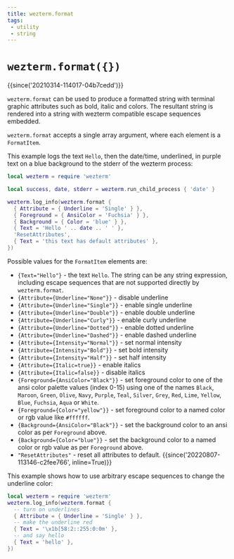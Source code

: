 ```yaml
---
title: wezterm.format
tags:
 - utility
 - string
---
```


# `wezterm.format({})`

{{since('20210314-114017-04b7cedd')}}

`wezterm.format` can be used to produce a formatted string
with terminal graphic attributes such as bold, italic and colors.
The resultant string is rendered into a string with wezterm
compatible escape sequences embedded.

`wezterm.format` accepts a single array argument, where each
element is a `FormatItem`.

This example logs the text `Hello`, then the date/time, underlined, in purple
text on a blue background to the stderr of the wezterm process:

```lua
local wezterm = require 'wezterm'

local success, date, stderr = wezterm.run_child_process { 'date' }

wezterm.log_info(wezterm.format {
  { Attribute = { Underline = 'Single' } },
  { Foreground = { AnsiColor = 'Fuchsia' } },
  { Background = { Color = 'blue' } },
  { Text = 'Hello ' .. date .. ' ' },
  'ResetAttributes',
  { Text = 'this text has default attributes' },
})
```

Possible values for the `FormatItem` elements are:

* `{Text="Hello"}` - the text `Hello`. The string can be any string expression,
  including escape sequences that are not supported directly by
  `wezterm.format`.
* `{Attribute={Underline="None"}}` - disable underline
* `{Attribute={Underline="Single"}}` - enable single underline
* `{Attribute={Underline="Double"}}` - enable double underline
* `{Attribute={Underline="Curly"}}` - enable curly underline
* `{Attribute={Underline="Dotted"}}` - enable dotted underline
* `{Attribute={Underline="Dashed"}}` - enable dashed underline
* `{Attribute={Intensity="Normal"}}` - set normal intensity
* `{Attribute={Intensity="Bold"}}` - set bold intensity
* `{Attribute={Intensity="Half"}}` - set half intensity
* `{Attribute={Italic=true}}` - enable italics
* `{Attribute={Italic=false}}` - disable italics
* `{Foreground={AnsiColor="Black"}}` - set foreground color to one of the ansi color palette values (index 0-15) using one of the names `Black`, `Maroon`, `Green`, `Olive`, `Navy`, `Purple`, `Teal`, `Silver`, `Grey`, `Red`, `Lime`, `Yellow`, `Blue`, `Fuchsia`, `Aqua` or `White`.
* `{Foreground={Color="yellow"}}` - set foreground color to a named color or rgb value like `#ffffff`.
* `{Background={AnsiColor="Black"}}` - set the background color to an ansi color as per `Foreground` above.
* `{Background={Color="blue"}}` - set the background color to a named color or rgb value as per `Foreground` above.
* `"ResetAttributes"` - reset all attributes to default. {{since('20220807-113146-c2fee766', inline=True)}}

This example shows how to use arbitrary escape sequences to change the underline color:

```lua
local wezterm = require 'wezterm'
wezterm.log_info(wezterm.format {
  -- turn on underlines
  { Attribute = { Underline = 'Single' } },
  -- make the underline red
  { Text = '\x1b[58:2::255:0:0m' },
  -- and say hello
  { Text = 'hello' },
})
```
